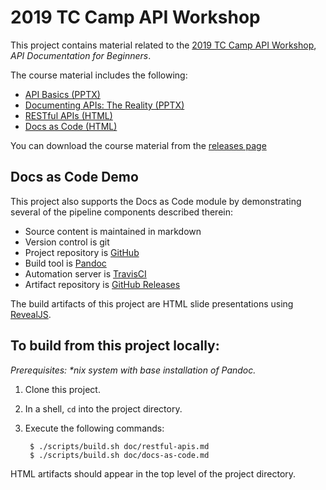 # 2019 TC Camp API Workshop

This project contains material related to the [2019 TC Camp API Workshop](https://www.tccamp.org/2019/03/api-workshop-tccamp-2019/), _API Documentation for Beginners_.

The course material includes the following:

- [API Basics (PPTX)](pptx/TC-Camp-API-Workshop-1.pptx)
- [Documenting APIs: The Reality (PPTX)](pptx/TC-Camp-API-Workshop-2.pptx)
- [RESTful APIs (HTML)](doc/restful-apis.md)
- [Docs as Code (HTML)](doc/restful-apis.md)

You can download the course material from the [releases page](https://github.com/apaluya/tc-camp-api-workshop/releases)

## Docs as Code Demo

This project also supports the Docs as Code module by demonstrating several of the pipeline components described therein:

- Source content is maintained in markdown
- Version control is git
- Project repository is [GitHub](https://github.com/apaluya/tc-camp-api-workshop)
- Build tool is [Pandoc](https://pandoc.org/)
- Automation server is [TravisCI](https://travis-ci.org/apaluya/tc-camp-api-workshop)
- Artifact repository is [GitHub Releases](https://github.com/apaluya/tc-camp-api-workshop/releases)

The build artifacts of this project are HTML slide presentations using [RevealJS](https://github.com/hakimel/reveal.js/).

## To build from this project locally:

_Prerequisites: *nix system with base installation of Pandoc._

1. Clone this project.
2. In a shell, `cd` into the project directory.
3. Execute the following commands:

        $ ./scripts/build.sh doc/restful-apis.md
        $ ./scripts/build.sh doc/docs-as-code.md

HTML artifacts should appear in the top level of the project directory.
